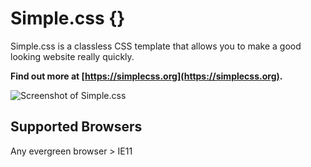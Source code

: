 # Simple.css {}

Simple.css is a classless CSS template that allows you to make a good looking website really quickly.

**Find out more at [https://simplecss.org](https://simplecss.org).**

![Screenshot of Simple.css](screenshot.png)

## Supported Browsers

Any evergreen browser > IE11
